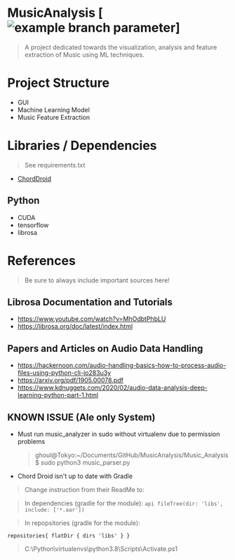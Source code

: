 # MusicAnalysis [![example branch parameter](https://github.com/AlexSH4499/VANGOGHS_EAR/workflows/android_build.yml/badge.svg?branch=master)]
> A project dedicated towards the visualization, analysis and feature extraction of Music using ML techniques.

# Project Structure

- GUI
- Machine Learning Model
- Music Feature Extraction

# Libraries / Dependencies
> See requirements.txt
- [ChordDroid](https://github.com/trungdq88/ChordDroid)

## Python
- CUDA
- tensorflow
- librosa

# References

> Be sure to always include important sources here!

## Librosa Documentation and Tutorials
- https://www.youtube.com/watch?v=MhOdbtPhbLU
- https://librosa.org/doc/latest/index.html

## Papers and Articles on Audio Data Handling
- https://hackernoon.com/audio-handling-basics-how-to-process-audio-files-using-python-cli-jo283u3y
- https://arxiv.org/pdf/1905.00078.pdf
- https://www.kdnuggets.com/2020/02/audio-data-analysis-deep-learning-python-part-1.html

## KNOWN ISSUE (Ale only System)
- Must run music_analyzer in sudo without virtualenv due to permission problems
  > ghoul@Tokyo:~/Documents/GitHub/MusicAnalysis/Music_Analysis$ sudo python3 music_parser.py
  
- Chord Droid isn't up to date with Gradle
> Change instruction from their ReadMe to:

> In dependencies (gradle for the module):
`api fileTree(dir: 'libs', include: ['*.aar'])`

> In repopsitories (gradle for the module): 

`repositories{
    flatDir {
        dirs 'libs'
    }
}`

> 
> C:\Python\virtualenvs\python3.8\Scripts\Activate.ps1
> 